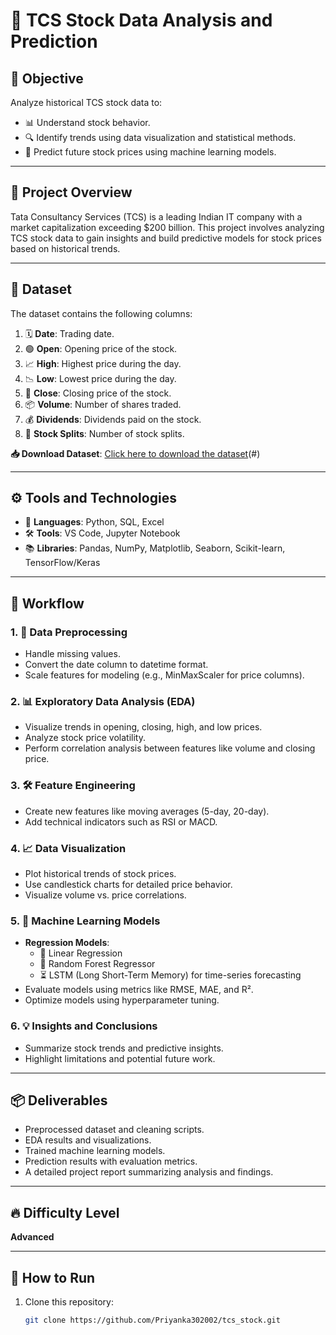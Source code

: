 # 🏢 TCS Stock Data Analysis and Prediction

## 🎯 Objective
Analyze historical TCS stock data to:
- 📊 Understand stock behavior.
- 🔍 Identify trends using data visualization and statistical methods.
- 🤖 Predict future stock prices using machine learning models.

---

## 📄 Project Overview
Tata Consultancy Services (TCS) is a leading Indian IT company with a market capitalization exceeding $200 billion. This project involves analyzing TCS stock data to gain insights and build predictive models for stock prices based on historical trends.

---

## 📁 Dataset
The dataset contains the following columns:
1. 🗓️ **Date**: Trading date.
2. 🟢 **Open**: Opening price of the stock.
3. 📈 **High**: Highest price during the day.
4. 📉 **Low**: Lowest price during the day.
5. 🔴 **Close**: Closing price of the stock.
6. 📦 **Volume**: Number of shares traded.
7. 💰 **Dividends**: Dividends paid on the stock.
8. 🔄 **Stock Splits**: Number of stock splits.

**📥 Download Dataset**: [Click here to download the dataset](https://drive.google.com/drive/folders/1rQSDEtgZJpkFs3XeUHDEX94jYSPwhhn4?usp=drive_link)(#)

---

## ⚙️ Tools and Technologies
- 🐍 **Languages**: Python, SQL, Excel
- 🛠️ **Tools**: VS Code, Jupyter Notebook
- 📚 **Libraries**: Pandas, NumPy, Matplotlib, Seaborn, Scikit-learn, TensorFlow/Keras

---

## 📝 Workflow

### 1. 🔄 **Data Preprocessing**
- Handle missing values.
- Convert the date column to datetime format.
- Scale features for modeling (e.g., MinMaxScaler for price columns).

### 2. 📊 **Exploratory Data Analysis (EDA)**
- Visualize trends in opening, closing, high, and low prices.
- Analyze stock price volatility.
- Perform correlation analysis between features like volume and closing price.

### 3. 🛠️ **Feature Engineering**
- Create new features like moving averages (5-day, 20-day).
- Add technical indicators such as RSI or MACD.

### 4. 📈 **Data Visualization**
- Plot historical trends of stock prices.
- Use candlestick charts for detailed price behavior.
- Visualize volume vs. price correlations.

### 5. 🤖 **Machine Learning Models**
- **Regression Models**:
  - 📐 Linear Regression
  - 🌲 Random Forest Regressor
  - ⏳ LSTM (Long Short-Term Memory) for time-series forecasting
- Evaluate models using metrics like RMSE, MAE, and R².
- Optimize models using hyperparameter tuning.

### 6. 💡 **Insights and Conclusions**
- Summarize stock trends and predictive insights.
- Highlight limitations and potential future work.

---

## 📦 Deliverables
- Preprocessed dataset and cleaning scripts.
- EDA results and visualizations.
- Trained machine learning models.
- Prediction results with evaluation metrics.
- A detailed project report summarizing analysis and findings.

---

## 🔥 Difficulty Level
**Advanced**

---

## 🚀 How to Run
1. Clone this repository:
   ```bash
   git clone https://github.com/Priyanka302002/tcs_stock.git
